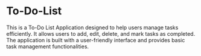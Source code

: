 # To-Do-List
This is a To-Do List Application designed to help users manage tasks efficiently. It allows users to add, edit, delete, and mark tasks as completed. The application is built with a user-friendly interface and provides basic task management functionalities.
